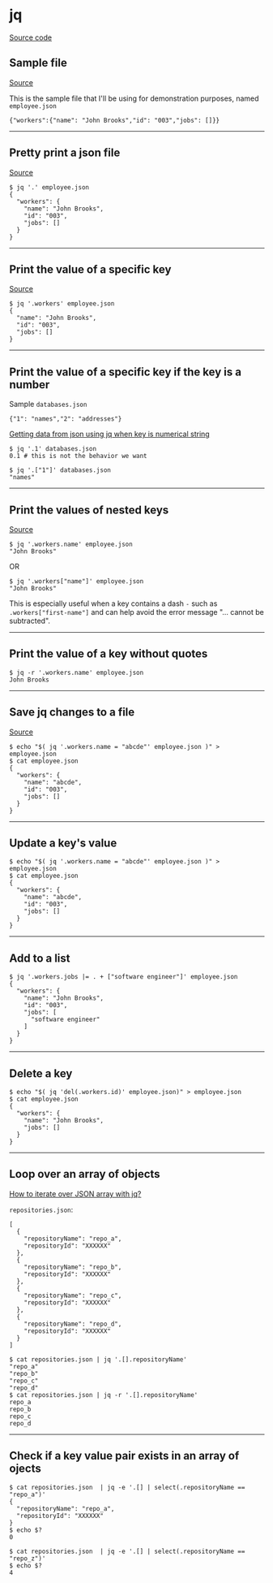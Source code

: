 # jq

[Source code](https://github.com/stedolan/jq)

## Sample file
[Source](https://tecadmin.net/linux-jq-command/)

This is the sample file that I'll be using for demonstration purposes, named `employee.json`
```
{"workers":{"name": "John Brooks","id": "003","jobs": []}}
```

---

## Pretty print a json file
[Source](https://tecadmin.net/linux-jq-command/)
```
$ jq '.' employee.json
{
  "workers": {
    "name": "John Brooks",
    "id": "003",
    "jobs": []
  }
}
```

---

## Print the value of a specific key
[Source](https://tecadmin.net/linux-jq-command/)
```
$ jq '.workers' employee.json
{
  "name": "John Brooks",
  "id": "003",
  "jobs": []
}
```

---

## Print the value of a specific key if the key is a number
Sample `databases.json`
```
{"1": "names","2": "addresses"}
```
[Getting data from json using jq when key is numerical string](https://stackoverflow.com/a/28847101)
```
$ jq '.1' databases.json
0.1 # this is not the behavior we want

$ jq '.["1"]' databases.json
"names"
```

---

## Print the values of nested keys
[Source](https://tecadmin.net/linux-jq-command/)
```
$ jq '.workers.name' employee.json
"John Brooks"
```
OR
```
$ jq '.workers["name"]' employee.json
"John Brooks"
```
This is especially useful when a key contains a dash `-` such as `.workers["first-name"]` and can help avoid the error message "... cannot be subtracted".

---

## Print the value of a key without quotes
```
$ jq -r '.workers.name' employee.json
John Brooks
```

---

## Save jq changes to a file
[Source](https://stackoverflow.com/questions/42716734/modify-a-key-value-in-a-json-using-jq-in-place)
```
$ echo "$( jq '.workers.name = "abcde"' employee.json )" > employee.json
$ cat employee.json
{
  "workers": {
    "name": "abcde",
    "id": "003",
    "jobs": []
  }
}
```

---

## Update a key's value
```
$ echo "$( jq '.workers.name = "abcde"' employee.json )" > employee.json
$ cat employee.json
{
  "workers": {
    "name": "abcde",
    "id": "003",
    "jobs": []
  }
}
```

---

## Add to a list
```
$ jq '.workers.jobs |= . + ["software engineer"]' employee.json
{
  "workers": {
    "name": "John Brooks",
    "id": "003",
    "jobs": [
      "software engineer"
    ]
  }
}
```

---

## Delete a key
```
$ echo "$( jq 'del(.workers.id)' employee.json)" > employee.json
$ cat employee.json
{
  "workers": {
    "name": "John Brooks",
    "jobs": []
  }
}
```

---

## Loop over an array of objects
[How to iterate over JSON array with jq?](https://stackoverflow.com/a/68121251)

`repositories.json`:
```
[
  {
    "repositoryName": "repo_a",
    "repositoryId": "XXXXXX"
  },
  {
    "repositoryName": "repo_b",
    "repositoryId": "XXXXXX"
  },
  {
    "repositoryName": "repo_c",
    "repositoryId": "XXXXXX"
  },
  {
    "repositoryName": "repo_d",
    "repositoryId": "XXXXXX"
  }
]
```

```
$ cat repositories.json | jq '.[].repositoryName'
"repo_a"
"repo_b"
"repo_c"
"repo_d"
$ cat repositories.json | jq -r '.[].repositoryName'
repo_a
repo_b
repo_c
repo_d
```

---

## Check if a key value pair exists in an array of ojects
```
$ cat repositories.json  | jq -e '.[] | select(.repositoryName == "repo_a")'
{
  "repositoryName": "repo_a",
  "repositoryId": "XXXXXX"
}
$ echo $?
0

$ cat repositories.json  | jq -e '.[] | select(.repositoryName == "repo_z")'
$ echo $?
4
```
